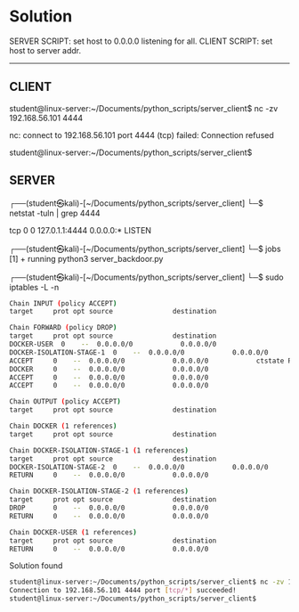 # Solution 
SERVER SCRIPT: set host to 0.0.0.0 listening for all.
CLIENT SCRIPT: set host to server addr.
____

## CLIENT
student@linux-server:~/Documents/python_scripts/server_client$ nc -zv 192.168.56.101 4444

nc: connect to 192.168.56.101 port 4444 (tcp) failed: Connection refused

student@linux-server:~/Documents/python_scripts/server_client$ 

## SERVER
┌──(student㉿kali)-[~/Documents/python_scripts/server_client]
└─$ netstat -tuln | grep 4444

tcp        0      0 127.0.1.1:4444          0.0.0.0:*               LISTEN     
                                                                             
┌──(student㉿kali)-[~/Documents/python_scripts/server_client]
└─$ jobs
[1]  + running    python3 server_backdoor.py
                                                                             

┌──(student㉿kali)-[~/Documents/python_scripts/server_client]
└─$ sudo iptables -L -n
```bash
Chain INPUT (policy ACCEPT)
target     prot opt source               destination         

Chain FORWARD (policy DROP)
target     prot opt source               destination         
DOCKER-USER  0    --  0.0.0.0/0            0.0.0.0/0           
DOCKER-ISOLATION-STAGE-1  0    --  0.0.0.0/0            0.0.0.0/0           
ACCEPT     0    --  0.0.0.0/0            0.0.0.0/0            ctstate RELATED,ESTABLISHED
DOCKER     0    --  0.0.0.0/0            0.0.0.0/0           
ACCEPT     0    --  0.0.0.0/0            0.0.0.0/0           
ACCEPT     0    --  0.0.0.0/0            0.0.0.0/0           

Chain OUTPUT (policy ACCEPT)
target     prot opt source               destination         

Chain DOCKER (1 references)
target     prot opt source               destination         

Chain DOCKER-ISOLATION-STAGE-1 (1 references)
target     prot opt source               destination         
DOCKER-ISOLATION-STAGE-2  0    --  0.0.0.0/0            0.0.0.0/0           
RETURN     0    --  0.0.0.0/0            0.0.0.0/0           

Chain DOCKER-ISOLATION-STAGE-2 (1 references)
target     prot opt source               destination         
DROP       0    --  0.0.0.0/0            0.0.0.0/0           
RETURN     0    --  0.0.0.0/0            0.0.0.0/0           

Chain DOCKER-USER (1 references)
target     prot opt source               destination         
RETURN     0    --  0.0.0.0/0            0.0.0.0/0     
```
Solution found
```bash
student@linux-server:~/Documents/python_scripts/server_client$ nc -zv 192.168.56.101 4444
Connection to 192.168.56.101 4444 port [tcp/*] succeeded!
student@linux-server:~/Documents/python_scripts/server_client$ 
```
